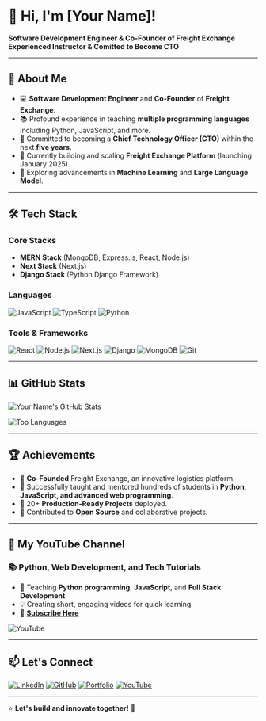 # 👋 Hi, I'm [Your Name]!
**Software Development Engineer & Co-Founder of Freight Exchange**  
**Experienced Instructor & Comitted to Become CTO**

---

## 🚀 About Me
- 💻 **Software Development Engineer** and **Co-Founder** of **Freight Exchange**.
- 📚 Profound experience in teaching **multiple programming languages** including Python, JavaScript, and more.
- 🎯 Committed to becoming a **Chief Technology Officer (CTO)** within the next **five years**.
- 🔭 Currently building and scaling **Freight Exchange Platform** (launching January 2025).
- 🌱 Exploring advancements in **Machine Learning** and **Large Language Model**.


---

## 🛠️ Tech Stack
### **Core Stacks**
- **MERN Stack** (MongoDB, Express.js, React, Node.js)
- **Next Stack** (Next.js)
- **Django Stack** (Python Django Framework)

### **Languages**
![JavaScript](https://img.shields.io/badge/JavaScript-%23323330.svg?logo=javascript&logoColor=%23F7DF1E)
![TypeScript](https://img.shields.io/badge/TypeScript-%23007ACC.svg?logo=typescript&logoColor=white)
![Python](https://img.shields.io/badge/Python-3776AB?logo=python&logoColor=white)

### **Tools & Frameworks**
![React](https://img.shields.io/badge/React-%2320232A.svg?logo=react&logoColor=%2361DAFB)
![Node.js](https://img.shields.io/badge/Node.js-339933?logo=node.js&logoColor=white)
![Next.js](https://img.shields.io/badge/Next.js-000000?logo=next.js&logoColor=white)
![Django](https://img.shields.io/badge/Django-%23092E20.svg?logo=django&logoColor=white)
![MongoDB](https://img.shields.io/badge/MongoDB-4EA94B?logo=mongodb&logoColor=white)
![Git](https://img.shields.io/badge/Git-%23F05033.svg?logo=git&logoColor=white)

---

## 📊 GitHub Stats
![Your Name's GitHub Stats](https://github-readme-stats.vercel.app/api?username=jawadali6688&show_icons=true&theme=radical)

![Top Languages](https://github-readme-stats.vercel.app/api/top-langs/?username=yourusername&layout=compact&theme=radical)

---

## 🏆 Achievements
- 🔹 **Co-Founded** Freight Exchange, an innovative logistics platform.
- 🔹 Successfully taught and mentored hundreds of students in **Python, JavaScript, and advanced web programming**.
- 🔹 20+ **Production-Ready Projects** deployed.
- 🔹 Contributed to **Open Source** and collaborative projects.

---

## 🎥 My YouTube Channel
### 📚 **Python, Web Development, and Tech Tutorials**
- 🚀 Teaching **Python programming**, **JavaScript**, and **Full Stack Development**.
- 💡 Creating short, engaging videos for quick learning.
- 🔗 [**Subscribe Here**](https://www.youtube.com/@Jawad_khan6686)

![YouTube](https://img.shields.io/badge/YouTube-FF0000?style=flat&logo=youtube&logoColor=white)

---

## 📫 Let's Connect
[![LinkedIn](https://img.shields.io/badge/LinkedIn-0077B5?style=flat&logo=linkedin&logoColor=white)](https://www.linkedin.com/in/jawad-khan-a28505326/)
[![GitHub](https://img.shields.io/badge/GitHub-100000?style=flat&logo=github&logoColor=white)](https://github.com/jawadali6688)
[![Portfolio](https://img.shields.io/badge/Portfolio-%23000000.svg?style=flat&logo=firefox&logoColor=white)](https://jawadportfolio.vercel.app/)
[![YouTube](https://img.shields.io/badge/YouTube-FF0000?style=flat&logo=youtube&logoColor=white)](https://www.youtube.com/@Jawad_khan6686)

---

⭐️ **Let's build and innovate together!** 🚀
